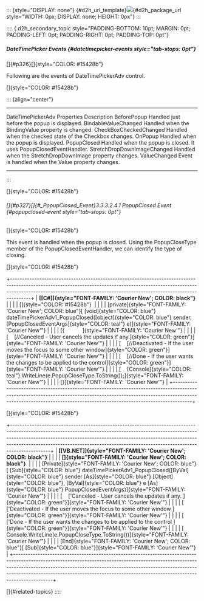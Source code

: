 ::: {style="DISPLAY: none"}
[](ms-xhelp:///?Id=d2h_url_template){#d2h_url_template}![](!package_url!){#d2h_package_url style="WIDTH: 0px; DISPLAY: none; HEIGHT: 0px"}
:::

:::: {.d2h_secondary_topic style="PADDING-BOTTOM: 10pt; MARGIN: 0pt; PADDING-LEFT: 0pt; PADDING-RIGHT: 0pt; PADDING-TOP: 0pt"}
##### DateTimePicker Events {#datetimepicker-events style="tab-stops: 0pt"}

[]{#p326}[]{style="COLOR: #15428b"} 

Following are the events of DateTimePickerAdv control.

[]{style="COLOR: #15428b"} 

::: {align="center"}
  ------------------------------ --------------------------------------------------------------------
  DateTimePickerAdv Properties   Description
  BeforePopup                    Handled just before the popup is displayed.
  BindableValueChanged           Handled when the BindingValue property is changed.
  CheckBoxCheckedChanged         Handled when the checked state of the Checkbox changes.
  OnPopup                        Handled when the popup is displayed.
  PopupClosed                    Handled when the popup is closed. It uses PopupClosedEventHandler.
  StretchDropDownImageChanged    Handled when the StretchDropDownImage property changes.
  ValueChanged                   Event is handled when the Value property changes.
  ------------------------------ --------------------------------------------------------------------
:::

[]{style="COLOR: #15428b"} 

###### []{#p327}[]{#_PopupClosed_Event}3.3.3.2.4.1 PopupClosed Event {#popupclosed-event style="tab-stops: 0pt"}

[]{style="COLOR: #15428b"} 

This event is handled when the popup is closed. Using the PopupCloseType member of the PopupClosedEventHandler, we can identify the type of closing.

[]{style="COLOR: #15428b"} 

+--------------------------------------------------------------------------------------------------------------------------------------------------------------------------------------------------------------------------------------------------+
| **[\[C#\]]{style="FONT-FAMILY: 'Courier New'; COLOR: black"}**                                                                                                                                                                                   |
|                                                                                                                                                                                                                                                  |
| []{style="COLOR: #15428b"}                                                                                                                                                                                                                       |
|                                                                                                                                                                                                                                                  |
| [private]{style="FONT-FAMILY: 'Courier New'; COLOR: blue"}[ [void]{style="COLOR: blue"} dateTimePickerAdv1_PopupClosed([object]{style="COLOR: blue"} sender, [PopupClosedEventArgs]{style="COLOR: teal"} e)]{style="FONT-FAMILY: 'Courier New'"} |
|                                                                                                                                                                                                                                                  |
| [{            ]{style="FONT-FAMILY: 'Courier New'"}                                                                                                                                                                                              |
|                                                                                                                                                                                                                                                  |
| [    [//Canceled - User cancels the updates if any.]{style="COLOR: green"}]{style="FONT-FAMILY: 'Courier New'"}                                                                                                                                  |
|                                                                                                                                                                                                                                                  |
| [    [//Deactivated - If the user moves the focus to some other window]{style="COLOR: green"}]{style="FONT-FAMILY: 'Courier New'"}                                                                                                               |
|                                                                                                                                                                                                                                                  |
| [    [//Done - If the user wants the changes to be applied to the control]{style="COLOR: green"}]{style="FONT-FAMILY: 'Courier New'"}                                                                                                            |
|                                                                                                                                                                                                                                                  |
| [    [Console]{style="COLOR: teal"}.WriteLine(e.PopupCloseType.ToString());]{style="FONT-FAMILY: 'Courier New'"}                                                                                                                                 |
|                                                                                                                                                                                                                                                  |
| [}]{style="FONT-FAMILY: 'Courier New'"}                                                                                                                                                                                                          |
+--------------------------------------------------------------------------------------------------------------------------------------------------------------------------------------------------------------------------------------------------+

[]{style="COLOR: #15428b"} 

+----------------------------------------------------------------------------------------------------------------------------------------------------------------------------------------------------------------------------------------------------------------------------------------------------------------------------------------+
| **[\[VB.NET\]]{style="FONT-FAMILY: 'Courier New'; COLOR: black"}**                                                                                                                                                                                                                                                                     |
|                                                                                                                                                                                                                                                                                                                                        |
| **[]{style="FONT-FAMILY: 'Courier New'; COLOR: black"}**                                                                                                                                                                                                                                                                               |
|                                                                                                                                                                                                                                                                                                                                        |
| [Private]{style="FONT-FAMILY: 'Courier New'; COLOR: blue"}[ [Sub]{style="COLOR: blue"} dateTimePickerAdv1_PopupClosed([ByVal]{style="COLOR: blue"} sender [As]{style="COLOR: blue"} [Object]{style="COLOR: blue"}, [ByVal]{style="COLOR: blue"} e [As]{style="COLOR: blue"} PopupClosedEventArgs)]{style="FONT-FAMILY: 'Courier New'"} |
|                                                                                                                                                                                                                                                                                                                                        |
| [    [\'Canceled - User cancels the updates if any. ]{style="COLOR: green"}]{style="FONT-FAMILY: 'Courier New'"}                                                                                                                                                                                                                       |
|                                                                                                                                                                                                                                                                                                                                        |
| [    [\'Deactivated - If the user moves the focus to some other window ]{style="COLOR: green"}]{style="FONT-FAMILY: 'Courier New'"}                                                                                                                                                                                                    |
|                                                                                                                                                                                                                                                                                                                                        |
| [    [\'Done - If the user wants the changes to be applied to the control ]{style="COLOR: green"}]{style="FONT-FAMILY: 'Courier New'"}                                                                                                                                                                                                 |
|                                                                                                                                                                                                                                                                                                                                        |
| [    Console.WriteLine(e.PopupCloseType.ToString())]{style="FONT-FAMILY: 'Courier New'"}                                                                                                                                                                                                                                               |
|                                                                                                                                                                                                                                                                                                                                        |
| [End]{style="FONT-FAMILY: 'Courier New'; COLOR: blue"}[ [Sub]{style="COLOR: blue"}]{style="FONT-FAMILY: 'Courier New'"}                                                                                                                                                                                                                |
+----------------------------------------------------------------------------------------------------------------------------------------------------------------------------------------------------------------------------------------------------------------------------------------------------------------------------------------+

[]{#related-topics}
::::
